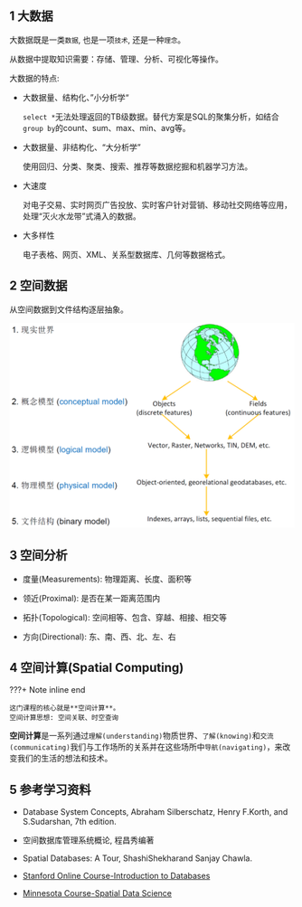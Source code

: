 ## 1 大数据

大数据既是一类`数据`, 也是一项`技术`, 还是一种`理念`。

 从数据中提取知识需要：存储、管理、分析、可视化等操作。

大数据的特点:

* 大数据量、结构化、”小分析学“
  
    `select *`无法处理返回的TB级数据。替代方案是SQL的聚集分析，如结合`group by`的count、sum、max、min、avg等。

* 大数据量、非结构化、“大分析学”
  
    使用回归、分类、聚类、搜索、推荐等数据挖掘和机器学习方法。

* 大速度
  
    对电子交易、实时网页广告投放、实时客户针对营销、移动社交网络等应用，处理“灭火水龙带”式涌入的数据。

* 大多样性
  
    电子表格、网页、XML、关系型数据库、几何等数据格式。

## 2 空间数据

从空间数据到文件结构逐层抽象。

![spatial-data](img/SpatialData.png)

## 3 空间分析

* 度量(Measurements): 物理距离、长度、面积等

* 领近(Proximal): 是否在某一距离范围内

* 拓扑(Topological): 空间相等、包含、穿越、相接、相交等

* 方向(Directional): 东、南、西、北、左、右

## 4 空间计算(Spatial Computing)

???+ Note inline end

    这门课程的核心就是**空间计算**。  
    空间计算思想: 空间关联、时空查询

**空间计算**是一系列通过`理解(understanding)`物质世界、`了解(knowing)`和`交流(communicating)`我们与工作场所的关系并在这些场所中`导航(navigating)`，来改变我们的生活的想法和技术。

## 5 参考学习资料

* Database System Concepts, Abraham Silberschatz, Henry F.Korth, and S.Sudarshan, 7th edition.

* 空间数据库管理系统概论, 程昌秀编著

* Spatial Databases: A Tour, ShashiShekharand Sanjay Chawla.

* [Stanford Online Course-Introduction to Databases](https://online.stanford.edu/courses/soe-ydatabases-databases)

* [Minnesota Course-Spatial Data Science](https://www.spatial.cs.umn.edu/Courses/Fall22/5715/)


